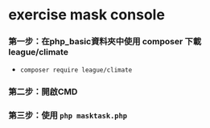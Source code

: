 # exercise mask console
### 第一步：在php_basic資料夾中使用 composer 下載 league/climate
- ```composer require league/climate```
### 第二步：開啟CMD
### 第三步：使用 ```php masktask.php```